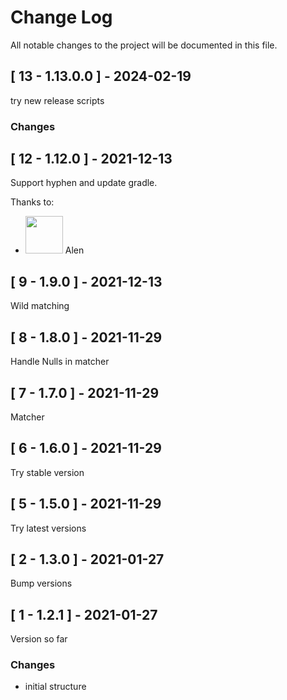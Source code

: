 # Change Log
All notable changes to the project will be documented in this file.

## [ 13 - 1.13.0.0 ] - 2024-02-19
try new release scripts
### Changes
## [ 12 - 1.12.0 ] - 2021-12-13
Support hyphen and update gradle.

Thanks to:
- [<img src="https://github.com/alenpmla.png" width="60px">](https://github.com/alenpmla) Alen

## [ 9 - 1.9.0 ] - 2021-12-13
Wild matching

## [ 8 - 1.8.0 ] - 2021-11-29
Handle Nulls in matcher

## [ 7 - 1.7.0 ] - 2021-11-29
Matcher

## [ 6 - 1.6.0 ] - 2021-11-29
Try stable version

## [ 5 - 1.5.0 ] - 2021-11-29
Try latest versions

## [ 2 - 1.3.0 ] - 2021-01-27
Bump versions

## [ 1 - 1.2.1 ] - 2021-01-27
Version so far

### Changes
- initial structure
